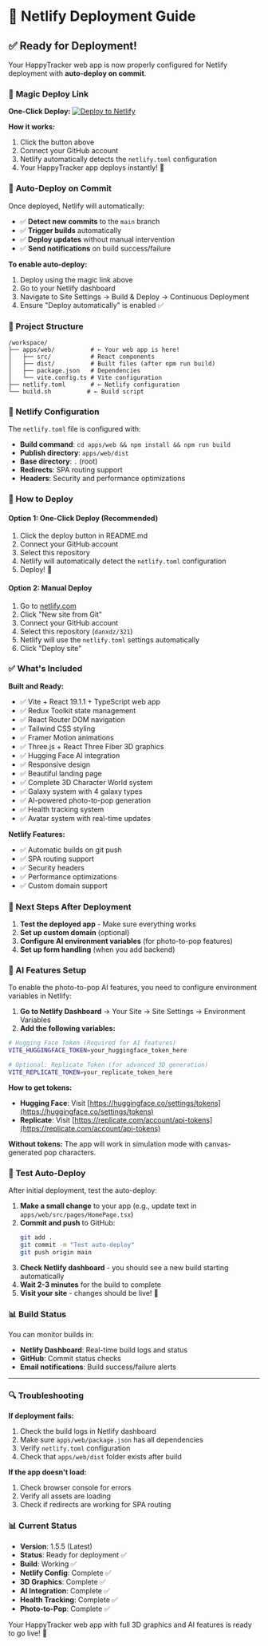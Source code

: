 # 🚀 Netlify Deployment Guide

## ✅ Ready for Deployment!

Your HappyTracker web app is now properly configured for Netlify deployment with **auto-deploy on commit**.

### 🎯 **Magic Deploy Link**

**One-Click Deploy:**
[![Deploy to Netlify](https://www.netlify.com/img/deploy/button.svg)](https://app.netlify.com/start/deploy?repository=https://github.com/danxdz/321)

**How it works:**
1. Click the button above
2. Connect your GitHub account
3. Netlify automatically detects the `netlify.toml` configuration
4. Your HappyTracker app deploys instantly! 🎉

### 🔄 **Auto-Deploy on Commit**

Once deployed, Netlify will automatically:
- ✅ **Detect new commits** to the `main` branch
- ✅ **Trigger builds** automatically
- ✅ **Deploy updates** without manual intervention
- ✅ **Send notifications** on build success/failure

**To enable auto-deploy:**
1. Deploy using the magic link above
2. Go to your Netlify dashboard
3. Navigate to Site Settings → Build & Deploy → Continuous Deployment
4. Ensure "Deploy automatically" is enabled ✅

### 📁 Project Structure
```
/workspace/
├── apps/web/          # ← Your web app is here!
│   ├── src/           # React components
│   ├── dist/          # Built files (after npm run build)
│   ├── package.json   # Dependencies
│   └── vite.config.ts # Vite configuration
├── netlify.toml       # ← Netlify configuration
└── build.sh          # ← Build script
```

### 🔧 Netlify Configuration

The `netlify.toml` file is configured with:
- **Build command**: `cd apps/web && npm install && npm run build`
- **Publish directory**: `apps/web/dist`
- **Base directory**: `.` (root)
- **Redirects**: SPA routing support
- **Headers**: Security and performance optimizations

### 🚀 How to Deploy

#### Option 1: One-Click Deploy (Recommended)
1. Click the deploy button in README.md
2. Connect your GitHub account
3. Select this repository
4. Netlify will automatically detect the `netlify.toml` configuration
5. Deploy! 🎉

#### Option 2: Manual Deploy
1. Go to [netlify.com](https://netlify.com)
2. Click "New site from Git"
3. Connect your GitHub account
4. Select this repository (`danxdz/321`)
5. Netlify will use the `netlify.toml` settings automatically
6. Click "Deploy site"

### ✅ What's Included

**Built and Ready:**
- ✅ Vite + React 19.1.1 + TypeScript web app
- ✅ Redux Toolkit state management
- ✅ React Router DOM navigation
- ✅ Tailwind CSS styling
- ✅ Framer Motion animations
- ✅ Three.js + React Three Fiber 3D graphics
- ✅ Hugging Face AI integration
- ✅ Responsive design
- ✅ Beautiful landing page
- ✅ Complete 3D Character World system
- ✅ Galaxy system with 4 galaxy types
- ✅ AI-powered photo-to-pop generation
- ✅ Health tracking system
- ✅ Avatar system with real-time updates

**Netlify Features:**
- ✅ Automatic builds on git push
- ✅ SPA routing support
- ✅ Security headers
- ✅ Performance optimizations
- ✅ Custom domain support

### 🎯 Next Steps After Deployment

1. **Test the deployed app** - Make sure everything works
2. **Set up custom domain** (optional)
3. **Configure AI environment variables** (for photo-to-pop features)
4. **Set up form handling** (when you add backend)

### 🤖 AI Features Setup

To enable the photo-to-pop AI features, you need to configure environment variables in Netlify:

1. **Go to Netlify Dashboard** → Your Site → Site Settings → Environment Variables
2. **Add the following variables:**

```bash
# Hugging Face Token (Required for AI features)
VITE_HUGGINGFACE_TOKEN=your_huggingface_token_here

# Optional: Replicate Token (for advanced 3D generation)
VITE_REPLICATE_TOKEN=your_replicate_token_here
```

**How to get tokens:**
- **Hugging Face**: Visit [https://huggingface.co/settings/tokens](https://huggingface.co/settings/tokens)
- **Replicate**: Visit [https://replicate.com/account/api-tokens](https://replicate.com/account/api-tokens)

**Without tokens:** The app will work in simulation mode with canvas-generated pop characters.

### 🧪 **Test Auto-Deploy**

After initial deployment, test the auto-deploy:

1. **Make a small change** to your app (e.g., update text in `apps/web/src/pages/HomePage.tsx`)
2. **Commit and push** to GitHub:
   ```bash
   git add .
   git commit -m "Test auto-deploy"
   git push origin main
   ```
3. **Check Netlify dashboard** - you should see a new build starting automatically
4. **Wait 2-3 minutes** for the build to complete
5. **Visit your site** - changes should be live! 🎉

### 📊 **Build Status**

You can monitor builds in:
- **Netlify Dashboard**: Real-time build logs and status
- **GitHub**: Commit status checks
- **Email notifications**: Build success/failure alerts

---

### 🔍 Troubleshooting

**If deployment fails:**
1. Check the build logs in Netlify dashboard
2. Make sure `apps/web/package.json` has all dependencies
3. Verify `netlify.toml` configuration
4. Check that `apps/web/dist` folder exists after build

**If the app doesn't load:**
1. Check browser console for errors
2. Verify all assets are loading
3. Check if redirects are working for SPA routing

### 📊 Current Status

- **Version**: 1.5.5 (Latest)
- **Status**: Ready for deployment ✅
- **Build**: Working ✅
- **Netlify Config**: Complete ✅
- **3D Graphics**: Complete ✅
- **AI Integration**: Complete ✅
- **Health Tracking**: Complete ✅
- **Photo-to-Pop**: Complete ✅

Your HappyTracker web app with full 3D graphics and AI features is ready to go live! 🎉